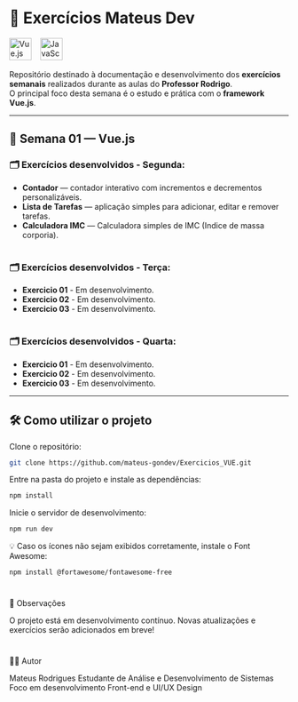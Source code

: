 # 🚀 Exercícios Mateus Dev

<p align="start">
  <img src="https://cdn.jsdelivr.net/gh/devicons/devicon/icons/vuejs/vuejs-original.svg" alt="Vue.js" width="40" height="40"/>
  &nbsp;&nbsp;
  <img src="https://cdn.jsdelivr.net/gh/devicons/devicon/icons/javascript/javascript-original.svg" alt="JavaScript" width="40" height="40"/>
</p>

Repositório destinado à documentação e desenvolvimento dos **exercícios semanais** realizados durante as aulas do **Professor Rodrigo**.  
O principal foco desta semana é o estudo e prática com o **framework Vue.js**.


---

## 📘 Semana 01 — Vue.js

### 🗂️ Exercícios desenvolvidos - Segunda:
- **Contador** — contador interativo com incrementos e decrementos personalizáveis.  
- **Lista de Tarefas** — aplicação simples para adicionar, editar e remover tarefas.  
- **Calculadora IMC** — Calculadora simples de IMC (Indice de massa corporia).

#

### 🗂️ Exercícios desenvolvidos - Terça:
- **Exercicio 01** - Em desenvolvimento.
- **Exercicio 02** - Em desenvolvimento.
- **Exercicio 03** - Em desenvolvimento.

#

### 🗂️ Exercícios desenvolvidos - Quarta:
- **Exercicio 01** - Em desenvolvimento.
- **Exercicio 02** - Em desenvolvimento.
- **Exercicio 03** - Em desenvolvimento.

---

## 🛠️ Como utilizar o projeto

Clone o repositório:
```bash
git clone https://github.com/mateus-gondev/Exercicios_VUE.git
```

Entre na pasta do projeto e instale as dependências:
```bash
npm install
```

Inicie o servidor de desenvolvimento:
```bash
npm run dev
```

💡 Caso os ícones não sejam exibidos corretamente, instale o Font Awesome:
```bash
npm install @fortawesome/fontawesome-free
```
#
📌 Observações

O projeto está em desenvolvimento contínuo.
Novas atualizações e exercícios serão adicionados em breve! 

#

👨‍💻 Autor

Mateus Rodrigues
Estudante de Análise e Desenvolvimento de Sistemas
Foco em desenvolvimento Front-end e UI/UX Design